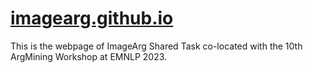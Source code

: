 # [imagearg.github.io](https://imagearg.github.io/)

This is the webpage of ImageArg Shared Task co-located with the 10th ArgMining Workshop at EMNLP 2023.